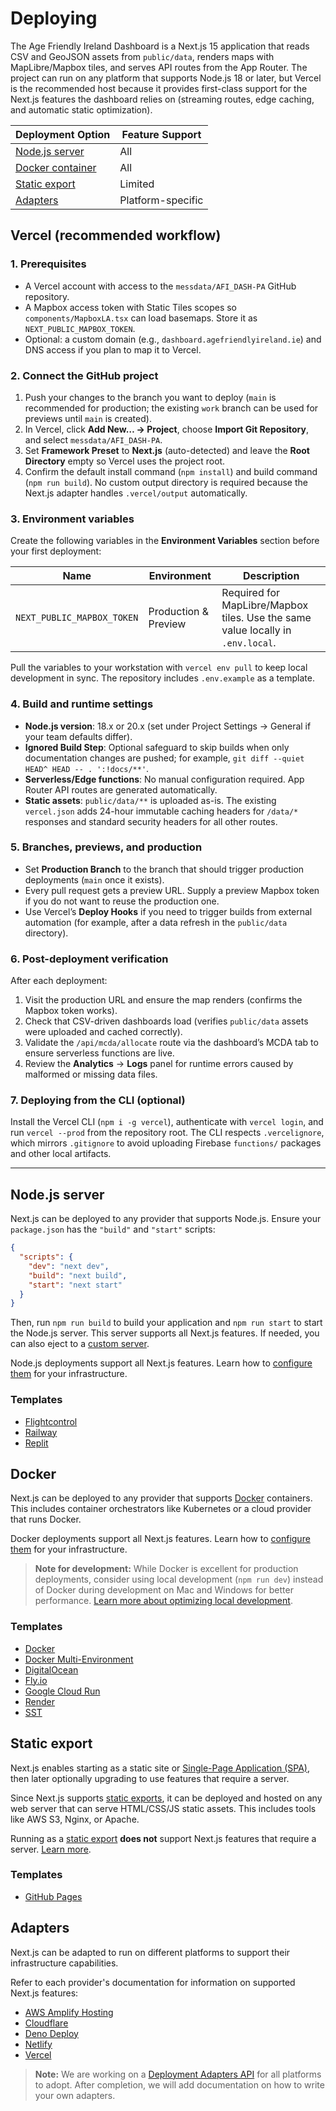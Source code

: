 # Deploying

The Age Friendly Ireland Dashboard is a Next.js 15 application that reads CSV and GeoJSON assets from `public/data`, renders
maps with MapLibre/Mapbox tiles, and serves API routes from the App Router. The project can run on any platform that supports
Node.js 18 or later, but Vercel is the recommended host because it provides first-class support for the Next.js features the
dashboard relies on (streaming routes, edge caching, and automatic static optimization).

| Deployment Option                | Feature Support   |
| -------------------------------- | ----------------- |
| [Node.js server](#nodejs-server) | All               |
| [Docker container](#docker)      | All               |
| [Static export](#static-export)  | Limited           |
| [Adapters](#adapters)            | Platform-specific |

## Vercel (recommended workflow)

### 1. Prerequisites

- A Vercel account with access to the `messdata/AFI_DASH-PA` GitHub repository.
- A Mapbox access token with Static Tiles scopes so `components/MapboxLA.tsx` can load basemaps. Store it as
  `NEXT_PUBLIC_MAPBOX_TOKEN`.
- Optional: a custom domain (e.g., `dashboard.agefriendlyireland.ie`) and DNS access if you plan to map it to Vercel.

### 2. Connect the GitHub project

1. Push your changes to the branch you want to deploy (`main` is recommended for production; the existing `work` branch can be
   used for previews until `main` is created).
2. In Vercel, click **Add New… → Project**, choose **Import Git Repository**, and select `messdata/AFI_DASH-PA`.
3. Set **Framework Preset** to **Next.js** (auto-detected) and leave the **Root Directory** empty so Vercel uses the project
   root.
4. Confirm the default install command (`npm install`) and build command (`npm run build`). No custom output directory is
   required because the Next.js adapter handles `.vercel/output` automatically.

### 3. Environment variables

Create the following variables in the **Environment Variables** section before your first deployment:

| Name                     | Environment      | Description                                                                 |
| ------------------------ | ---------------- | --------------------------------------------------------------------------- |
| `NEXT_PUBLIC_MAPBOX_TOKEN` | Production & Preview | Required for MapLibre/Mapbox tiles. Use the same value locally in `.env.local`. |

Pull the variables to your workstation with `vercel env pull` to keep local development in sync. The repository includes
`.env.example` as a template.

### 4. Build and runtime settings

- **Node.js version**: 18.x or 20.x (set under Project Settings → General if your team defaults differ).
- **Ignored Build Step**: Optional safeguard to skip builds when only documentation changes are pushed; for example,
  `git diff --quiet HEAD^ HEAD -- . ':!docs/**'`.
- **Serverless/Edge functions**: No manual configuration required. App Router API routes are generated automatically.
- **Static assets**: `public/data/**` is uploaded as-is. The existing `vercel.json` adds 24-hour immutable caching headers for
  `/data/*` responses and standard security headers for all other routes.

### 5. Branches, previews, and production

- Set **Production Branch** to the branch that should trigger production deployments (`main` once it exists).
- Every pull request gets a preview URL. Supply a preview Mapbox token if you do not want to reuse the production one.
- Use Vercel’s **Deploy Hooks** if you need to trigger builds from external automation (for example, after a data refresh in
  the `public/data` directory).

### 6. Post-deployment verification

After each deployment:

1. Visit the production URL and ensure the map renders (confirms the Mapbox token works).
2. Check that CSV-driven dashboards load (verifies `public/data` assets were uploaded and cached correctly).
3. Validate the `/api/mcda/allocate` route via the dashboard’s MCDA tab to ensure serverless functions are live.
4. Review the **Analytics** → **Logs** panel for runtime errors caused by malformed or missing data files.

### 7. Deploying from the CLI (optional)

Install the Vercel CLI (`npm i -g vercel`), authenticate with `vercel login`, and run `vercel --prod` from the repository root.
The CLI respects `.vercelignore`, which mirrors `.gitignore` to avoid uploading Firebase `functions/` packages and other local
artifacts.

---

## Node.js server

Next.js can be deployed to any provider that supports Node.js. Ensure your `package.json` has the `"build"` and `"start"`
scripts:

```json filename="package.json"
{
  "scripts": {
    "dev": "next dev",
    "build": "next build",
    "start": "next start"
  }
}
```

Then, run `npm run build` to build your application and `npm run start` to start the Node.js server. This server supports all
Next.js features. If needed, you can also eject to a [custom server](/docs/app/guides/custom-server.md).

Node.js deployments support all Next.js features. Learn how to [configure them](/docs/app/guides/self-hosting.md) for your
infrastructure.

### Templates

* [Flightcontrol](https://github.com/nextjs/deploy-flightcontrol)
* [Railway](https://github.com/nextjs/deploy-railway)
* [Replit](https://github.com/nextjs/deploy-replit)

## Docker

Next.js can be deployed to any provider that supports [Docker](https://www.docker.com/) containers. This includes container
orchestrators like Kubernetes or a cloud provider that runs Docker.

Docker deployments support all Next.js features. Learn how to
[configure them](/docs/app/guides/self-hosting.md) for your infrastructure.

> **Note for development:** While Docker is excellent for production deployments, consider using local development (`npm run
dev`) instead of Docker during development on Mac and Windows for better performance.
[Learn more about optimizing local development](/docs/app/guides/local-development.md).

### Templates

* [Docker](https://github.com/vercel/next.js/tree/canary/examples/with-docker)
* [Docker Multi-Environment](https://github.com/vercel/next.js/tree/canary/examples/with-docker-multi-env)
* [DigitalOcean](https://github.com/nextjs/deploy-digitalocean)
* [Fly.io](https://github.com/nextjs/deploy-fly)
* [Google Cloud Run](https://github.com/nextjs/deploy-google-cloud-run)
* [Render](https://github.com/nextjs/deploy-render)
* [SST](https://github.com/nextjs/deploy-sst)

## Static export

Next.js enables starting as a static site or [Single-Page Application (SPA)](/docs/app/guides/single-page-applications.md), then
later optionally upgrading to use features that require a server.

Since Next.js supports [static exports](/docs/app/guides/static-exports.md), it can be deployed and hosted on any web server that
can serve HTML/CSS/JS static assets. This includes tools like AWS S3, Nginx, or Apache.

Running as a [static export](/docs/app/guides/static-exports.md) **does not** support Next.js features that require a server.
[Learn more](/docs/app/guides/static-exports.md#unsupported-features).

### Templates

* [GitHub Pages](https://github.com/nextjs/deploy-github-pages)

## Adapters

Next.js can be adapted to run on different platforms to support their infrastructure capabilities.

Refer to each provider's documentation for information on supported Next.js features:

* [AWS Amplify Hosting](https://docs.amplify.aws/nextjs/start/quickstart/nextjs-app-router-client-components)
* [Cloudflare](https://developers.cloudflare.com/workers/frameworks/framework-guides/nextjs)
* [Deno Deploy](https://docs.deno.com/examples/next_tutorial)
* [Netlify](https://docs.netlify.com/frameworks/next-js/overview/#next-js-support-on-netlify)
* [Vercel](https://vercel.com/docs/frameworks/nextjs)

> **Note:** We are working on a [Deployment Adapters API](https://github.com/vercel/next.js/discussions/77740) for all platforms
to adopt. After completion, we will add documentation on how to write your own adapters.
